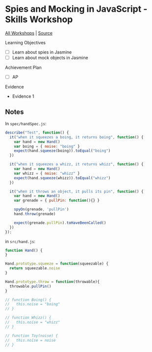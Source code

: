 # Spies and Mocking in JavaScript - Skills Workshop

[All Workshops](README.md) | [Source]()

Learning Objectives

- [ ] Learn about spies in Jasmine
- [ ] Learn about mock objects in Jasmine

Achievement Plan

- [ ] AP

Evidence

- Evidence 1

## Notes

In `spec/handSpec.js`:

```js
describe("Test", function() {
  it("when it squeezes a boing, it returns boing", function() {
    var hand = new Hand()
    var boing = { noise: "boing" }
    expect(hand.squeeze(boing)).toEqual("boing")
  })

  it("when it squeezes a whizz, it returns whizz", function() {
    var hand = new Hand()
    var whizz = { noise: "whizz" }
    expect(hand.squeeze(whizz)).toEqual("whizz")
  })

  it("when it throws an object, it pulls its pin", function() {
    var hand = new Hand()
    var grenade = { pullPin: function(){} }

    spyOn(grenade, 'pullPin')
    hand.throw(grenade)

    expect(grenade.pullPin).toHaveBeenCalled()
  })
});
```

in `src/hand.js`:

```js
function Hand() {
}

Hand.prototype.squeeze = function(squeezable) {
  return squeezable.noise
}

Hand.prototype.throw = function(throwable){
  throwable.pullPin()
}

// function Boing() {
//   this.noise = "boing"
// }

// function Whizz() {
//   this.noise = "whizz"
// }

// function Toy(noise) {
//   this.noise = noise
// }
```